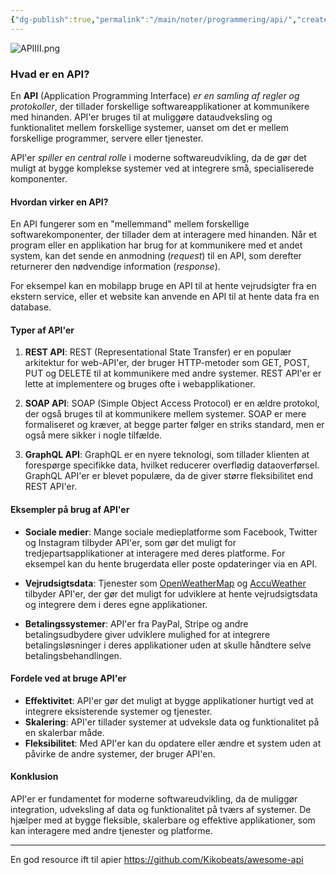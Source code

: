 ```yaml
---
{"dg-publish":true,"permalink":"/main/noter/programmering/api/","created":"2024-11-11T10:09:44.244+01:00"}
---
```


![APIIII.png](/img/user/98_Images/APIIII.png)
### Hvad er en API?

En **API** (Application Programming Interface) *er en samling af regler og protokoller*, der tillader forskellige softwareapplikationer at kommunikere med hinanden. API'er bruges til at muliggøre dataudveksling og funktionalitet mellem forskellige systemer, uanset om det er mellem forskellige programmer, servere eller tjenester. 

API'er *spiller en central rolle* i moderne softwareudvikling, da de gør det muligt at bygge komplekse systemer ved at integrere små, specialiserede komponenter.

#### Hvordan virker en API?

En API fungerer som en "mellemmand" mellem forskellige softwarekomponenter, der tillader dem at interagere med hinanden. Når et program eller en applikation har brug for at kommunikere med et andet system, kan det sende en anmodning (*request*) til en API, som derefter returnerer den nødvendige information (*response*).

For eksempel kan en mobilapp bruge en API til at hente vejrudsigter fra en ekstern service, eller et website kan anvende en API til at hente data fra en database.

#### Typer af API'er

1. **REST API**: REST (Representational State Transfer) er en populær arkitektur for web-API'er, der bruger HTTP-metoder som GET, POST, PUT og DELETE til at kommunikere med andre systemer. REST API'er er lette at implementere og bruges ofte i webapplikationer.
    
2. **SOAP API**: SOAP (Simple Object Access Protocol) er en ældre protokol, der også bruges til at kommunikere mellem systemer. SOAP er mere formaliseret og kræver, at begge parter følger en striks standard, men er også mere sikker i nogle tilfælde.
    
3. **GraphQL API**: GraphQL er en nyere teknologi, som tillader klienten at forespørge specifikke data, hvilket reducerer overflødig dataoverførsel. GraphQL API'er er blevet populære, da de giver større fleksibilitet end REST API'er.

#### Eksempler på brug af API'er

- **Sociale medier**: Mange sociale medieplatforme som Facebook, Twitter og Instagram tilbyder API'er, som gør det muligt for tredjepartsapplikationer at interagere med deres platforme. For eksempel kan du hente brugerdata eller poste opdateringer via en API.
    
- **Vejrudsigtsdata**: Tjenester som [OpenWeatherMap](https://openweathermap.org/) og [AccuWeather](https://www.accuweather.com/) tilbyder API'er, der gør det muligt for udviklere at hente vejrudsigtsdata og integrere dem i deres egne applikationer.
    
- **Betalingssystemer**: API'er fra PayPal, Stripe og andre betalingsudbydere giver udviklere mulighed for at integrere betalingsløsninger i deres applikationer uden at skulle håndtere selve betalingsbehandlingen.

#### Fordele ved at bruge API'er

- **Effektivitet**: API'er gør det muligt at bygge applikationer hurtigt ved at integrere eksisterende systemer og tjenester.
- **Skalering**: API'er tillader systemer at udveksle data og funktionalitet på en skalerbar måde.
- **Fleksibilitet**: Med API'er kan du opdatere eller ændre et system uden at påvirke de andre systemer, der bruger API'en.

#### Konklusion

API'er er fundamentet for moderne softwareudvikling, da de muliggør integration, udveksling af data og funktionalitet på tværs af systemer. De hjælper med at bygge fleksible, skalerbare og effektive applikationer, som kan interagere med andre tjenester og platforme.

---
En god resource ift til apier
https://github.com/Kikobeats/awesome-api